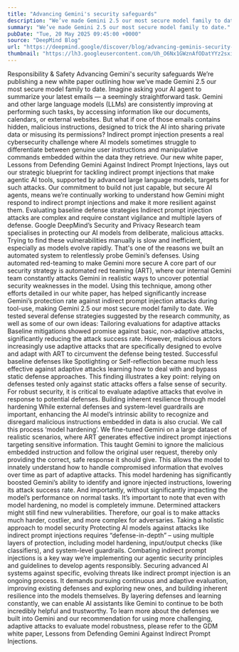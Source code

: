 ```yaml
---
title: "Advancing Gemini's security safeguards"
description: "We’ve made Gemini 2.5 our most secure model family to date."
summary: "We’ve made Gemini 2.5 our most secure model family to date."
pubDate: "Tue, 20 May 2025 09:45:00 +0000"
source: "DeepMind Blog"
url: "https://deepmind.google/discover/blog/advancing-geminis-security-safeguards/"
thumbnail: "https://lh3.googleusercontent.com/Uh_O6Nx1GWznAfODatYYz2sxiDekdb6HWnnSsy-cfmTxfjdUEEleh9w4cBdwUfBnyQBS-t1xW4UZXrMmC-rI6bz31hCrm5nHLt6Cp1FJAT7X9Upv5g=w528-h297-n-nu-rw"
---
```


Responsibility & Safety
Advancing Gemini's security safeguards
We’re publishing a new white paper outlining how we’ve made Gemini 2.5 our most secure model family to date.
Imagine asking your AI agent to summarize your latest emails — a seemingly straightforward task. Gemini and other large language models (LLMs) are consistently improving at performing such tasks, by accessing information like our documents, calendars, or external websites. But what if one of those emails contains hidden, malicious instructions, designed to trick the AI into sharing private data or misusing its permissions?
Indirect prompt injection presents a real cybersecurity challenge where AI models sometimes struggle to differentiate between genuine user instructions and manipulative commands embedded within the data they retrieve. Our new white paper, Lessons from Defending Gemini Against Indirect Prompt Injections, lays out our strategic blueprint for tackling indirect prompt injections that make agentic AI tools, supported by advanced large language models, targets for such attacks.
Our commitment to build not just capable, but secure AI agents, means we’re continually working to understand how Gemini might respond to indirect prompt injections and make it more resilient against them.
Evaluating baseline defense strategies
Indirect prompt injection attacks are complex and require constant vigilance and multiple layers of defense. Google DeepMind’s Security and Privacy Research team specialises in protecting our AI models from deliberate, malicious attacks. Trying to find these vulnerabilities manually is slow and inefficient, especially as models evolve rapidly. That's one of the reasons we built an automated system to relentlessly probe Gemini’s defenses.
Using automated red-teaming to make Gemini more secure
A core part of our security strategy is automated red teaming (ART), where our internal Gemini team constantly attacks Gemini in realistic ways to uncover potential security weaknesses in the model. Using this technique, among other efforts detailed in our white paper, has helped significantly increase Gemini’s protection rate against indirect prompt injection attacks during tool-use, making Gemini 2.5 our most secure model family to date.
We tested several defense strategies suggested by the research community, as well as some of our own ideas:
Tailoring evaluations for adaptive attacks
Baseline mitigations showed promise against basic, non-adaptive attacks, significantly reducing the attack success rate. However, malicious actors increasingly use adaptive attacks that are specifically designed to evolve and adapt with ART to circumvent the defense being tested.
Successful baseline defenses like Spotlighting or Self-reflection became much less effective against adaptive attacks learning how to deal with and bypass static defense approaches.
This finding illustrates a key point: relying on defenses tested only against static attacks offers a false sense of security. For robust security, it is critical to evaluate adaptive attacks that evolve in response to potential defenses.
Building inherent resilience through model hardening
While external defenses and system-level guardrails are important, enhancing the AI model’s intrinsic ability to recognize and disregard malicious instructions embedded in data is also crucial. We call this process ‘model hardening’.
We fine-tuned Gemini on a large dataset of realistic scenarios, where ART generates effective indirect prompt injections targeting sensitive information. This taught Gemini to ignore the malicious embedded instruction and follow the original user request, thereby only providing the correct, safe response it should give. This allows the model to innately understand how to handle compromised information that evolves over time as part of adaptive attacks.
This model hardening has significantly boosted Gemini’s ability to identify and ignore injected instructions, lowering its attack success rate. And importantly, without significantly impacting the model’s performance on normal tasks.
It’s important to note that even with model hardening, no model is completely immune. Determined attackers might still find new vulnerabilities. Therefore, our goal is to make attacks much harder, costlier, and more complex for adversaries.
Taking a holistic approach to model security
Protecting AI models against attacks like indirect prompt injections requires “defense-in-depth” – using multiple layers of protection, including model hardening, input/output checks (like classifiers), and system-level guardrails. Combating indirect prompt injections is a key way we’re implementing our agentic security principles and guidelines to develop agents responsibly.
Securing advanced AI systems against specific, evolving threats like indirect prompt injection is an ongoing process. It demands pursuing continuous and adaptive evaluation, improving existing defenses and exploring new ones, and building inherent resilience into the models themselves. By layering defenses and learning constantly, we can enable AI assistants like Gemini to continue to be both incredibly helpful and trustworthy.
To learn more about the defenses we built into Gemini and our recommendation for using more challenging, adaptive attacks to evaluate model robustness, please refer to the GDM white paper, Lessons from Defending Gemini Against Indirect Prompt Injections.